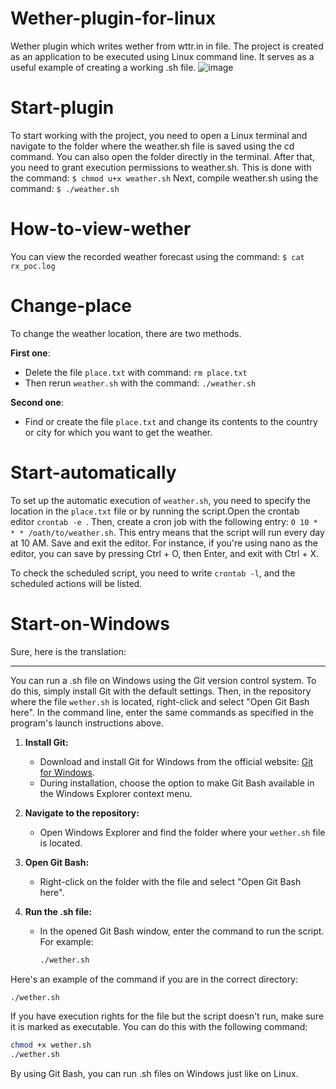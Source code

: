 # Wether-plugin-for-linux
Wether plugin which writes wether from wttr.in in file. The project is created as an application to be executed using Linux command line. It serves as a useful example of creating a working .sh file. 
![image](https://github.com/Vasianandcarps/Wether-plugin-for-linux-/assets/90087480/87215665-9e38-4708-a2f9-14228c941f24)
# Start-plugin
To start working with the project, you need to open a Linux terminal and navigate to the folder where the weather.sh file is saved using the cd command. You can also open the folder directly in the terminal. After that, you need to grant execution permissions to weather.sh. This is done with the command: 
```$ chmod u+x weather.sh```
Next, compile weather.sh using the command:
```$ ./weather.sh```
# How-to-view-wether
You can view the recorded weather forecast using the command:
```$ cat rx_poc.log```
# Change-place
To change the weather location, there are two methods.

**First one**:
- Delete the file `place.txt` with command: ```rm place.txt```
- Then rerun `weather.sh` with the command: ```./weather.sh```
  
**Second one**:
- Find or create the file `place.txt` and change its contents to the country or city for which you want to get the weather.

# Start-automatically
To set up the automatic execution of `weather.sh`, you need to specify the location in the `place.txt` file or by running the script.Open the crontab editor ```crontab -e
```. Then, create a cron job with the following entry: ```0 10 * * * /oath/to/weather.sh```. This entry means that the script will run every day at 10 AM. Save and exit the editor. For instance, if you're using nano as the editor, you can save by pressing Ctrl + O, then Enter, and exit with Ctrl + X.

To check the scheduled script, you need to write `crontab -l`, and the scheduled actions will be listed.
# Start-on-Windows

Sure, here is the translation:

---

You can run a .sh file on Windows using the Git version control system. To do this, simply install Git with the default settings. Then, in the repository where the file `wether.sh` is located, right-click and select "Open Git Bash here". In the command line, enter the same commands as specified in the program's launch instructions above.

1. **Install Git:**
   - Download and install Git for Windows from the official website: [Git for Windows](https://gitforwindows.org/).
   - During installation, choose the option to make Git Bash available in the Windows Explorer context menu.

2. **Navigate to the repository:**
   - Open Windows Explorer and find the folder where your `wether.sh` file is located.

3. **Open Git Bash:**
   - Right-click on the folder with the file and select "Open Git Bash here".

4. **Run the .sh file:**
   - In the opened Git Bash window, enter the command to run the script. For example:
     ```bash
     ./wether.sh
     ```

Here's an example of the command if you are in the correct directory:
```bash
./wether.sh
```

If you have execution rights for the file but the script doesn't run, make sure it is marked as executable. You can do this with the following command:
```bash
chmod +x wether.sh
./wether.sh
```

By using Git Bash, you can run .sh files on Windows just like on Linux.
